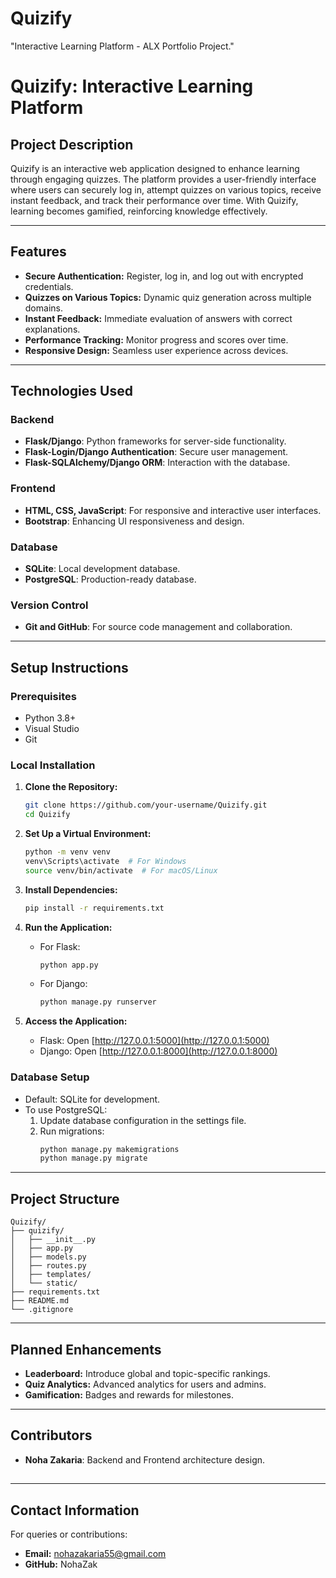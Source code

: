 # Quizify
"Interactive Learning Platform - ALX Portfolio Project."
# Quizify: Interactive Learning Platform

## **Project Description**

Quizify is an interactive web application designed to enhance learning through engaging quizzes. The platform provides a user-friendly interface where users can securely log in, attempt quizzes on various topics, receive instant feedback, and track their performance over time. With Quizify, learning becomes gamified, reinforcing knowledge effectively.

---

## **Features**

- **Secure Authentication:** Register, log in, and log out with encrypted credentials.
- **Quizzes on Various Topics:** Dynamic quiz generation across multiple domains.
- **Instant Feedback:** Immediate evaluation of answers with correct explanations.
- **Performance Tracking:** Monitor progress and scores over time.
- **Responsive Design:** Seamless user experience across devices.

---

## **Technologies Used**

### **Backend**

- **Flask/Django**: Python frameworks for server-side functionality.
- **Flask-Login/Django Authentication**: Secure user management.
- **Flask-SQLAlchemy/Django ORM**: Interaction with the database.

### **Frontend**

- **HTML, CSS, JavaScript**: For responsive and interactive user interfaces.
- **Bootstrap**: Enhancing UI responsiveness and design.

### **Database**

- **SQLite**: Local development database.
- **PostgreSQL**: Production-ready database.

### **Version Control**

- **Git and GitHub**: For source code management and collaboration.

---

## **Setup Instructions**

### **Prerequisites**

- Python 3.8+
- Visual Studio
- Git

### **Local Installation**

1. **Clone the Repository:**

   ```bash
   git clone https://github.com/your-username/Quizify.git
   cd Quizify
   ```

2. **Set Up a Virtual Environment:**

   ```bash
   python -m venv venv
   venv\Scripts\activate  # For Windows
   source venv/bin/activate  # For macOS/Linux
   ```

3. **Install Dependencies:**

   ```bash
   pip install -r requirements.txt
   ```

4. **Run the Application:**

   - For Flask:
     ```bash
     python app.py
     ```
   - For Django:
     ```bash
     python manage.py runserver
     ```

5. **Access the Application:**

   - Flask: Open [http://127.0.0.1:5000](http://127.0.0.1:5000)
   - Django: Open [http://127.0.0.1:8000](http://127.0.0.1:8000)

### **Database Setup**

- Default: SQLite for development.
- To use PostgreSQL:
  1. Update database configuration in the settings file.
  2. Run migrations:
     ```bash
     python manage.py makemigrations
     python manage.py migrate
     ```

---

## **Project Structure**

```
Quizify/
├── quizify/
│   ├── __init__.py
│   ├── app.py
│   ├── models.py
│   ├── routes.py
│   ├── templates/
│   └── static/
├── requirements.txt
├── README.md
└── .gitignore
```

---

## **Planned Enhancements**

- **Leaderboard:** Introduce global and topic-specific rankings.
- **Quiz Analytics:** Advanced analytics for users and admins.
- **Gamification:** Badges and rewards for milestones.

---

## **Contributors**

- **Noha Zakaria**: Backend and Frontend architecture design.



##

---

## **Contact Information**

For queries or contributions:

- **Email:** [nohazakaria55@gmail.com](mailto\:nohazakaria55@gmail.com)
- **GitHub:** NohaZak

